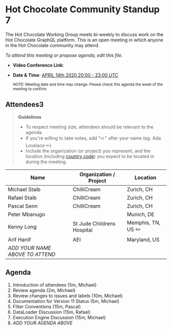 # Hot Chocolate Community Standup 7

The Hot Chocolate Working Group meets bi-weekly to discuss work on the Hot Chocolate GraphQL platform. This is an open meeting in which anyone in the Hot Chocolate community may attend.

*To attend this meeting or propose agenda, edit this file.*

- **Video Conference Link**:   
- **Date & Time**: [APRIL 14th 2020 20:00 - 23:00 UTC](https://www.timeanddate.com/worldclock/meetingdetails.html?year=2020&month=4&day=14&hour=20&min=0&sec=0&p1=268&p2=22&p3=224)

  <small>*NOTE:* Meeting date and time may change. Please check this agenda the week of the meeting to confirm.</small>

## Attendees3

> **Guidelines**
> - To respect meeting size, attendees should be relevant to the agenda.
> - If you're willing to take notes, add "✏️" after your name (eg. Ada Lovelace ✏)
> - Include the organization (or project) you represent, and the location (including [country code](https://en.wikipedia.org/wiki/List_of_ISO_3166_country_codes#Current_ISO_3166_country_codes)) you expect to be located in during the meeting.

| Name                     | Organization / Project     | Location
| ------------------------ | -------------------------- | ------------------------
| Michael Staib            | ChilliCream                | Zurich, CH
| Rafael Staib             | ChilliCream                | Zurich, CH
| Pascal Senn              | ChilliCream                | Zurich, CH
| Peter Mbanugo            |                            | Munich, DE
| Kenny Long               | St Jude Childrens Hospital | Memphis, TN, US  ✏️
| Arif Hanif               | AEI                        | Maryland, US
| *ADD YOUR NAME ABOVE TO ATTEND*

## Agenda

1. Introduction of attendees (5m, Michael)
1. Review agenda (2m, Michael)
1. Review changes to issues and labels (10m, Michael)
1. Documentation for Version 11 Status (5m, Michael)
1. Filter Conventions (15m, Pascal)
1. DataLoader Discussion (15m, Rafael)
1. Execution Engine Discussion (15m, Michael)
1. *ADD YOUR AGENDA ABOVE*

